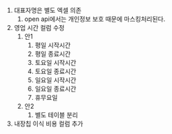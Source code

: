 1. 대표자명은 별도 엑셀 의존
	1. open api에서는 개인정보 보호 때문에 마스킹처리된다.
2. 영업 시간 컬럼 수정
	1. 안1
		1. 평일 시작시간
		2. 평일 종료시간
		3. 토요일 시작시간
		4. 토요일 종료시간
		5. 일요일 시작시간
		2. 일요일 종료시간
		3. 휴무요일
	2. 안2
		1. 별도 테이블 분리
3. 내장칩 이식 비용 컬럼 추가